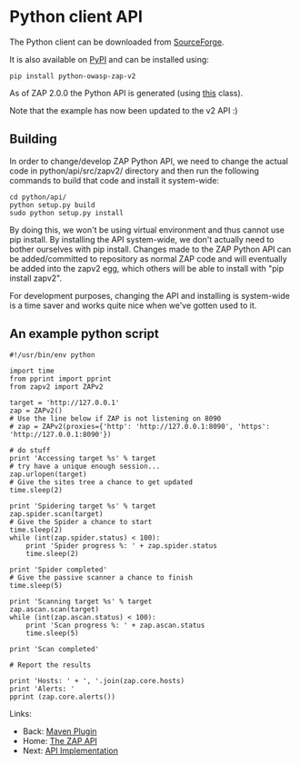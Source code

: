 # Python client API

The Python client can be downloaded from [SourceForge](http://sourceforge.net/projects/zaproxy/files/client-api/).

It is also available on [PyPI](https://pypi.python.org/pypi/python-owasp-zap-v2) and can be installed using:
```
pip install python-owasp-zap-v2
```

As of ZAP 2.0.0 the Python API is generated (using [this](http://code.google.com/p/zaproxy/source/browse/trunk/src/org/zaproxy/zap/extension/api/PythonAPIGenerator.java) class).

Note that the example has now been updated to the v2 API :)


## Building

In order to change/develop ZAP Python API, we need to change the actual code in python/api/src/zapv2/ directory and then run the following commands to build that code and install it system-wide:

```
cd python/api/
python setup.py build
sudo python setup.py install
```

By doing this, we won't be using virtual environment and thus cannot use pip install. By installing the API system-wide, we don't actually need to bother ourselves with pip install. Changes made to the ZAP Python API can be added/committed to repository as normal ZAP code and will eventually be added into the zapv2 egg, which others will be able to install with "pip install zapv2".

For development purposes, changing the API and installing is system-wide is a time saver and works quite nice when we've gotten used to it.


## An example python script
```
#!/usr/bin/env python

import time
from pprint import pprint
from zapv2 import ZAPv2

target = 'http://127.0.0.1'
zap = ZAPv2()
# Use the line below if ZAP is not listening on 8090
# zap = ZAPv2(proxies={'http': 'http://127.0.0.1:8090', 'https': 'http://127.0.0.1:8090'})

# do stuff
print 'Accessing target %s' % target
# try have a unique enough session...
zap.urlopen(target)
# Give the sites tree a chance to get updated
time.sleep(2)

print 'Spidering target %s' % target
zap.spider.scan(target)
# Give the Spider a chance to start
time.sleep(2)
while (int(zap.spider.status) < 100):
    print 'Spider progress %: ' + zap.spider.status
    time.sleep(2)

print 'Spider completed'
# Give the passive scanner a chance to finish
time.sleep(5)

print 'Scanning target %s' % target
zap.ascan.scan(target)
while (int(zap.ascan.status) < 100):
    print 'Scan progress %: ' + zap.ascan.status
    time.sleep(5)

print 'Scan completed'

# Report the results

print 'Hosts: ' + ', '.join(zap.core.hosts)
print 'Alerts: '
pprint (zap.core.alerts())
```

Links:
  * Back: [Maven Plugin](ApiMaven)
  * Home: [The ZAP API](ApiDetails)
  * Next: [API Implementation](ApiImplementation)